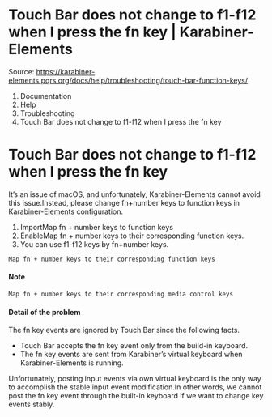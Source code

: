 # Touch Bar does not change to f1-f12 when I press the fn key | Karabiner-Elements

Source: https://karabiner-elements.pqrs.org/docs/help/troubleshooting/touch-bar-function-keys/

1. Documentation
1. Help
1. Troubleshooting
1. Touch Bar does not change to f1-f12 when I press the fn key

# Touch Bar does not change to f1-f12 when I press the fn key

It’s an issue of macOS, and unfortunately, Karabiner-Elements cannot avoid this issue.Instead, please change fn+number keys to function keys in Karabiner-Elements configuration.

1. ImportMap fn + number keys to function keys
1. EnableMap fn + number keys to their corresponding function keys.
1. You can use f1-f12 keys by fn+number keys.

` Map fn + number keys to their corresponding function keys `
#### Note

` Map fn + number keys to their corresponding media control keys `
#### Detail of the problem

The fn key events are ignored by Touch Bar since the following facts.

- Touch Bar accepts the fn key event only from the build-in keyboard.
- The fn key events are sent from Karabiner’s virtual keyboard when Karabiner-Elements is running.

Unfortunately, posting input events via own virtual keyboard is the only way to accomplish the stable input event modification.In other words, we cannot post the fn key event through the built-in keyboard if we want to change key events stably.

